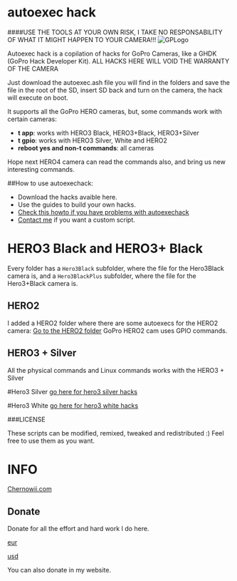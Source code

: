autoexec hack
============

####USE THE TOOLS AT YOUR OWN RISK, I TAKE NO RESPONSABILITY OF WHAT IT MIGHT HAPPEN TO YOUR CAMERA!!!
![GPLogo](http://i.imgur.com/HqgKvb6.jpg?1)

Autoexec hack is a copilation of hacks for GoPro Cameras, like a GHDK (GoPro Hack Developer Kit). ALL HACKS HERE WILL VOID THE WARRANTY OF THE CAMERA

Just download the autoexec.ash file you will find in the folders and save the file in the root of the SD, insert SD back and turn on the camera, the hack will execute on boot.

It supports all the GoPro HERO cameras, but, some commands work with certain cameras:
* <b>t app</b>: works with HERO3 Black, HERO3+Black, HERO3+Silver
* <b>t gpio</b>: works with HERO3 Silver, White and HERO2
* <b>reboot yes and non-t commands</b>: all cameras

Hope next HERO4 camera can read the commands also, and bring us new interesting commands.

##How to use autoexechack: 

* Download the hacks avaible here.
* Use the guides to build your own hacks.
* [Check this howto if you have problems with autoexechack](https://gist.github.com/KonradIT/ce55b04ab4ad10592ebf/#file-autoexechack-md)
* [Contact me](mailto:mail@chernowii.com) if you want a custom script.

HERO3 Black and HERO3+ Black
=============================
Every folder has a `Hero3Black` subfolder, where the file for the Hero3Black camera is, and a `Hero3BlackPlus` subfolder, where the file for the Hero3+Black camera is.

HERO2
------

I added a HERO2 folder where there are some autoexecs for the HERO2 camera: [Go to the HERO2 folder](https://github.com/KonradIT/autoexechack/tree/GoPro/HERO2Autoexec) GoPro HERO2 cam uses GPIO commands.

HERO3 + Silver
---------------

All the physical commands and Linux commands works with the HERO3 + Silver

#Hero3 Silver 
[go here for hero3 silver hacks](https://github.com/KonradIT/autoexechack/tree/GoPro/Hero3Silver)

#Hero3 White
[go here for hero3 white hacks](https://github.com/KonradIT/autoexechack/tree/GoPro/Hero3White)


###LICENSE

These scripts can be modified, remixed, tweaked and redistributed :) Feel free to use them as you want.

INFO
====

[Chernowii.com](http://chernowii.com)

Donate
-------

Donate for all the effort and hard work I do here.

[eur](https://www.paypal.com/us/cgi-bin/webscr?cmd=_flow&SESSION=GeAHCR1ZbxcqamUIjlysEww21ymcq16I6_RzUbdExGmEwcCAn1myy-HiAgG&dispatch=5885d80a13c0db1f8e263663d3faee8db315373d882600b51a5edf961ea39639)

[usd](https://www.paypal.com/us/cgi-bin/webscr?cmd=_flow&SESSION=NJGVbD3Lgkb7z2WL_UPDU2HH-ZuqrKj03buyP6y_RJpxWcyN9z6YCUMDnJ8&dispatch=5885d80a13c0db1f8e263663d3faee8db315373d882600b51a5edf961ea39639)

You can also donate in my website.
